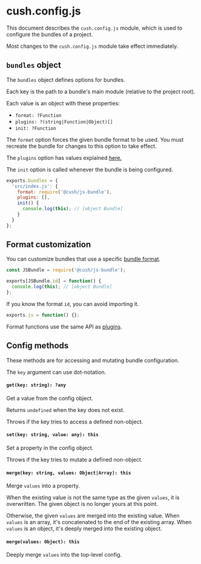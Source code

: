 # cush.config.js

This document describes the `cush.config.js` module, which is used to configure the bundles of a project.

Most changes to the `cush.config.js` module take effect immediately.

## `bundles` object

The `bundles` object defines options for bundles.

Each key is the path to a bundle's main module (relative to the project root).

Each value is an object with these properties:
- `format: ?Function`
- `plugins: ?(string|Function|Object)[]`
- `init: ?Function`

The `format` option forces the given bundle format to be used. You must recreate the bundle for changes to this option to take effect.

The `plugins` option has values explained [here.](./plugins.md#using-a-plugin)

The `init` option is called whenever the bundle is being configured.

```js
exports.bundles = {
  'src/index.js': {
    format: require('@cush/js-bundle'),
    plugins: [],
    init() {
      console.log(this); // [object Bundle]
    }
  }
};
```

## Format customization

You can customize bundles that use a specific [bundle format](./formats.md).

```js
const JSBundle = require('@cush/js-bundle');

exports[JSBundle.id] = function() {
  console.log(this); // [object Bundle]
};
```

If you know the format `id`, you can avoid importing it.

```js
exports.js = function() {};
```

Format functions use the same API as [plugins](./plugins.md).

## Config methods

These methods are for accessing and mutating bundle configuration.

The `key` argument can use dot-notation.

#### `get(key: string): ?any`

Get a value from the config object.

Returns `undefined` when the key does not exist.

Throws if the key tries to access a defined non-object.

#### `set(key: string, value: any): this`

Set a property in the config object.

Throws if the key tries to mutate a defined non-object.

#### `merge(key: string, values: Object|Array): this`

Merge `values` into a property.

When the existing value is not the same type as the given `values`, it is overwritten. The given object is no longer yours at this point.

Otherwise, the given `values` are merged into the existing value. When `values` is an array, it's concatenated to the end of the existing array. When `values` is an object, it's deeply merged into the existing object.

#### `merge(values: Object): this`

Deeply merge `values` into the top-level config.
